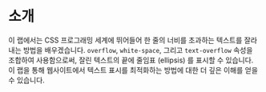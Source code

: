 # 소개

이 랩에서는 CSS 프로그래밍 세계에 뛰어들어 한 줄의 너비를 초과하는 텍스트를 잘라내는 방법을 배우겠습니다. `overflow`, `white-space`, 그리고 `text-overflow` 속성을 조합하여 사용함으로써, 잘린 텍스트의 끝에 줄임표 (ellipsis) 를 표시할 수 있습니다. 이 랩을 통해 웹사이트에서 텍스트 표시를 최적화하는 방법에 대한 더 깊은 이해를 얻을 수 있습니다.
